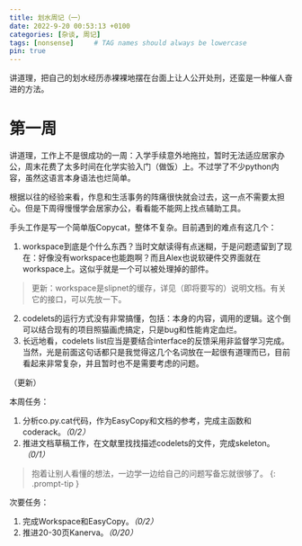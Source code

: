 ```yaml
---
title: 划水周记（一）
date: 2022-9-20 00:53:13 +0100
categories: [杂谈, 周记]
tags: [nonsense]     # TAG names should always be lowercase
pin: true
---
```


讲道理，把自己的划水经历赤裸裸地摆在台面上让人公开处刑，还蛮是一种催人奋进的方法。

# 第一周

讲道理，工作上不是很成功的一周：入学手续意外地拖拉，暂时无法适应居家办公，周末花费了太多时间在化学实验入门（做饭）上。不过学了不少python内容，虽然这语言本身语法也烂简单。

根据以往的经验来看，作息和生活事务的阵痛很快就会过去，这一点不需要太担心。但是下周得慢慢学会居家办公，看看能不能网上找点辅助工具。

手头工作是写一个简单版Copycat，整体不复杂。目前遇到的难点有这几个：

1. workspace到底是个什么东西？当时文献读得有点迷糊，于是问题遗留到了现在：好像没有workspace也能跑啊？而且Alex也说软硬件交界面就在workspace上。这似乎就是一个可以被处理掉的部件。
> 更新：workspace是slipnet的缓存，详见（即将要写的）说明文档。有关它的接口，可以先放一下。
2. codelets的运行方式没有非常搞懂，包括：本身的内容，调用的逻辑。这个倒可以结合现有的项目照猫画虎搞定，只是bug和性能肯定血烂。
3. 长远地看，codelets list应当是要结合interface的反馈采用非监督学习完成。当然，光是前面这句话都只是我觉得这几个名词放在一起很有道理而已，目前看起来非常复杂，并且暂时也不是需要考虑的问题。

（更新）

本周任务：
1. 分析co.py.cat代码，作为EasyCopy和文档的参考，完成主函数和coderack。*（0/2）*
2. 推进文档草稿工作，在文献里找找描述codelets的文件，完成skeleton。*（0/1）*

> 抱着让别人看懂的想法，一边学一边给自己的问题写备忘就很够了。
{: .prompt-tip }

次要任务：
1. 完成Workspace和EasyCopy。*（0/2）*
2. 推进20-30页Kanerva。*（0/20）*
